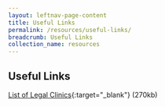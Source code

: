 ```yaml
---
layout: leftnav-page-content
title: Useful Links
permalink: /resources/useful-links/
breadcrumb: Useful Links
collection_name: resources
---
```

Useful Links
---

[List of Legal Clinics](/files/LAB_list_of_legal_clinics.pdf){:target="_blank"} (270kb)


